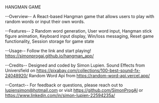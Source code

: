 HANGMAN GAME

--Overview--
A React-based Hangman game that allows users to play with random words or input their own words.

--Features--
2
Random word generation,
User word input,
Hangman stick figure animation,
Keyboard input display,
Win/loss messaging,
Reset game functionality,
Session storage for game state

--Usage--
Follow the link and start playing!
https://simonprogai.github.io/hangman_app/

--Credits--
Designed and coded by Simon Lupien.
Sound Effects from Universfield on https://pixabay.com/collections/100-best-sound-fx-24048920/
Random Word Api from https://random-word-api.vercel.app/

--Contact--
For feedback or questions, please reach out to lupiensimon@hotmail.com
or visit https://github.com/SimonProgAI or https://www.linkedin.com/in/simon-lupien-22594235a/
